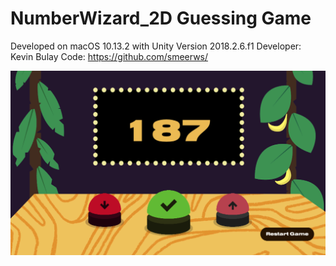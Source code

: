 # NumberWizard_2D Guessing Game


Developed on macOS 10.13.2 with Unity Version 2018.2.6.f1
Developer: Kevin Bulay
Code: https://github.com/smeerws/

![Image NumberWizard](./Screenshots/Screenshot1.png)